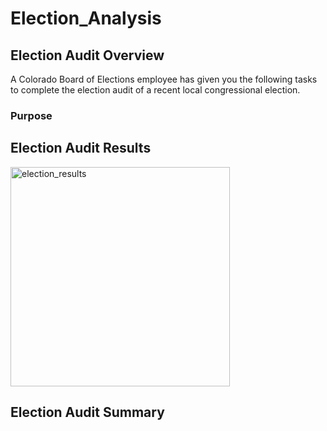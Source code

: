 # Election_Analysis

## Election Audit Overview
A Colorado Board of Elections employee has given you the following tasks to complete the election audit of a recent local congressional election.

### Purpose

## Election Audit Results

<img width="351" alt="election_results" src="https://user-images.githubusercontent.com/106895220/175805620-62ba4af1-da08-4f1e-b680-c202e8645f76.png">




## Election Audit Summary

